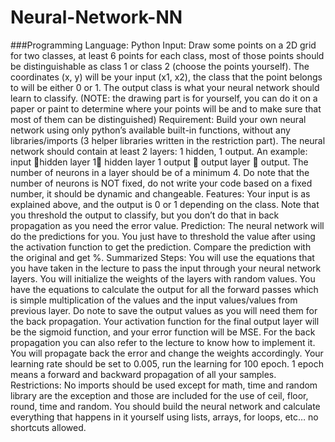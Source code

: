 # Neural-Network-NN
###Programming Language: Python
Input: Draw some points on a 2D grid for two classes, at least 6 points for each class, most of those points should be distinguishable as class 1 or class 2 (choose the points yourself). The coordinates (x, y) will be your input (x1, x2), the class that the point belongs to will be either 0 or 1. The output class is what your neural network should learn to classify. (NOTE: the drawing part is for yourself, you can do it on a paper or paint to determine where your points will be and to make sure that most of them can be distinguished)
Requirement: Build your own neural network using only python’s available built-in functions, without any libraries/imports (3 helper libraries written in the restriction part). The neural network should contain at least 2 layers: 1 hidden, 1 output.
An example: input hidden layer 1 hidden layer 1 output  output layer  output.
The number of neurons in a layer should be of a minimum 4. Do note that the number of neurons is NOT fixed, do not write your code based on a fixed number, it should be dynamic and changeable.
Features: Your input is as explained above, and the output is 0 or 1 depending on the class. Note that you threshold the output to classify, but you don’t do that in back propagation as you need the error value.
Prediction: The neural network will do the predictions for you. You just have to threshold the value after using the activation function to get the prediction. Compare the prediction with the original and get %.
Summarized Steps: You will use the equations that you have taken in the lecture to pass the input through your neural network layers. You will initialize the weights of the layers with random values. You have the equations to calculate the output for all the forward passes which is simple multiplication of the values and the input values/values from previous layer. Do note to save the output values as you will need them for the back propagation.
Your activation function for the final output layer will be the sigmoid function, and your error function will be MSE. For the back propagation you can also refer to the lecture to know how to implement it. You will propagate back the error and change the weights accordingly. Your learning rate should be set to 0.005, run the learning for 100 epoch. 1 epoch means a forward and backward propagation of all your samples.
Restrictions: No imports should be used except for math, time and random library are the exception and those are included for the use of ceil, floor, round, time and random. You should build the neural network and calculate everything that happens in it yourself using lists, arrays, for loops, etc… no shortcuts allowed.
